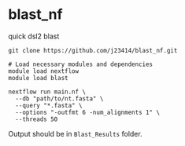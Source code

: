 # blast_nf

quick dsl2 blast

```
git clone https://github.com/j23414/blast_nf.git

# Load necessary modules and dependencies
module load nextflow
module load blast

nextflow run main.nf \
  --db "path/to/nt.fasta" \
  --query "*.fasta" \
  --options "-outfmt 6 -num_alignments 1" \
  --threads 50
```

Output should be in `Blast_Results` folder.
